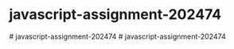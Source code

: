 # javascript-assignment-202474
#   j a v a s c r i p t - a s s i g n m e n t - 2 0 2 4 7 4  
 #   j a v a s c r i p t - a s s i g n m e n t - 2 0 2 4 7 4  
 